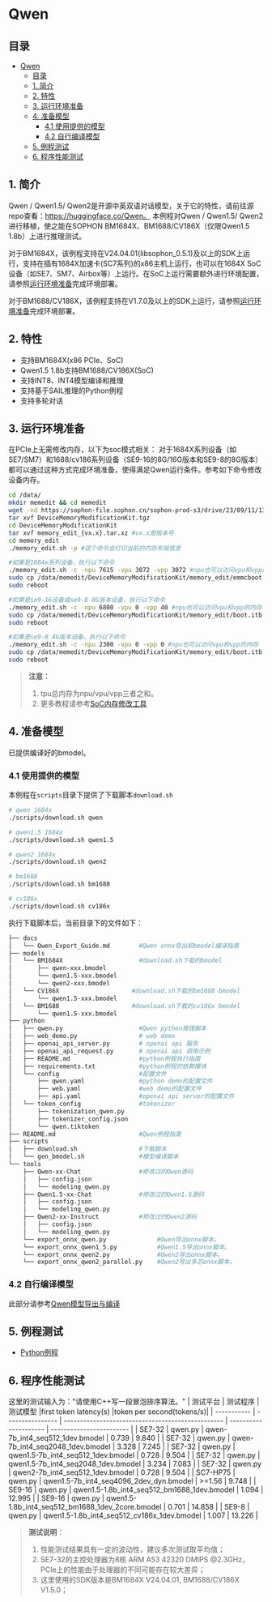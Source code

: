 # Qwen

## 目录
- [Qwen](#qwen)
  - [目录](#目录)
  - [1. 简介](#1-简介)
  - [2. 特性](#2-特性)
  - [3. 运行环境准备](#3-运行环境准备)
  - [4. 准备模型](#4-准备模型)
    - [4.1 使用提供的模型](#41-使用提供的模型)
    - [4.2 自行编译模型](#42-自行编译模型)
  - [5. 例程测试](#5-例程测试)
  - [6. 程序性能测试](#6-程序性能测试)

## 1. 简介
Qwen / Qwen1.5/ Qwen2是开源中英双语对话模型，关于它的特性，请前往源repo查看：https://huggingface.co/Qwen。 本例程对Qwen / Qwen1.5/ Qwen2进行移植，使之能在SOPHON BM1684X、BM1688/CV186X（仅限Qwen1.5 1.8b）上进行推理测试。

对于BM1684X，该例程支持在V24.04.01(libsophon_0.5.1)及以上的SDK上运行，支持在插有1684X加速卡(SC7系列)的x86主机上运行，也可以在1684X SoC设备（如SE7、SM7、Airbox等）上运行。在SoC上运行需要额外进行环境配置，请参照[运行环境准备](#3-运行环境准备)完成环境部署。

对于BM1688/CV186X，该例程支持在V1.7.0及以上的SDK上运行，请参照[运行环境准备](#3-运行环境准备)完成环境部署。

## 2. 特性
* 支持BM1684X(x86 PCIe、SoC)
* Qwen1.5 1.8b支持BM1688/CV186X(SoC)
* 支持INT8、INT4模型编译和推理
* 支持基于SAIL推理的Python例程
* 支持多轮对话


## 3. 运行环境准备
在PCIe上无需修改内存，以下为soc模式相关：
对于1684X系列设备（如SE7/SM7）和1688/cv186系列设备（SE9-16的8G/16G版本和SE9-8的8G版本）都可以通过这种方式完成环境准备，使得满足Qwen运行条件。参考如下命令修改设备内存。
```bash
cd /data/
mkdir memedit && cd memedit
wget -nd https://sophon-file.sophon.cn/sophon-prod-s3/drive/23/09/11/13/DeviceMemoryModificationKit.tgz
tar xvf DeviceMemoryModificationKit.tgz
cd DeviceMemoryModificationKit
tar xvf memory_edit_{vx.x}.tar.xz #vx.x是版本号
cd memory_edit
./memory_edit.sh -p #这个命令会打印当前的内存布局信息

#如果是1684x系列设备，执行以下命令
./memory_edit.sh -c -npu 7615 -vpu 3072 -vpp 3072 #npu也可以访问vpu和vpp的内存
sudo cp /data/memedit/DeviceMemoryModificationKit/memory_edit/emmcboot.itb /boot/emmcboot.itb && sync
sudo reboot

#如果是se9-16设备或se9-8 8G版本设备，执行以下命令
./memory_edit.sh -c -npu 6800 -vpu 0 -vpp 40 #npu也可以访问vpu和vpp的内存
sudo cp /data/memedit/DeviceMemoryModificationKit/memory_edit/boot.itb /boot/boot.itb && sync
sudo reboot

#如果是se9-8 4G版本设备，执行以下命令
./memory_edit.sh -c -npu 2300 -vpu 0 -vpp 0 #npu也可以访问vpu和vpp的内存
sudo cp /data/memedit/DeviceMemoryModificationKit/memory_edit/boot.itb /boot/boot.itb && sync
sudo reboot
```
> **注意：**
> 1. tpu总内存为npu/vpu/vpp三者之和。
> 2. 更多教程请参考[SoC内存修改工具](https://doc.sophgo.com/sdk-docs/v23.07.01/docs_latest_release/docs/SophonSDK_doc/zh/html/appendix/2_mem_edit_tools.html)

## 4. 准备模型
已提供编译好的bmodel。
### 4.1 使用提供的模型

​本例程在`scripts`目录下提供了下载脚本`download.sh`

```bash
# qwen 1684x
./scripts/download.sh qwen

# qwen1.5 1684x
./scripts/download.sh qwen1.5

# qwen2 1684x
./scripts/download.sh qwen2

# bm1688
./scripts/download.sh bm1688

# cv186x
./scripts/download.sh cv186x

```

执行下载脚本后，当前目录下的文件如下：
```bash
├── docs
│   └── Qwen_Export_Guide.md        #Qwen onnx导出和bmodel编译指南
├── models
│   └── BM1684X                     #download.sh下载的bmodel
│       ├── qwen-xxx.bmodel
│       └── qwen1.5-xxx.bmodel
│       └── qwen2-xxx.bmodel
│   └── CV186X                    #download.sh下载的bm1688 bmodel
│       └── qwen1.5-xxx.bmodel
│   └── BM1688                    #download.sh下载的cv186x bmodel
│       └── qwen1.5-xxx.bmodel
├── python
│   ├── qwen.py                     #Qwen python推理脚本
│   ├── web_demo.py                 # web demo
│   ├── openai_api_server.py        # openai api 服务
│   ├── openai_api_request.py       # openai api 调用示例
│   ├── README.md                   #python例程执行指南
│   ├── requirements.txt            #python例程的依赖模块
│   └── config                      #配置文件
│       ├── qwen.yaml               #python demo的配置文件
│       ├── web.yaml                #web demo的配置文件
│       ├── api.yaml                #openai api server的配置文件
│   └── token_config                #tokenizer
│       ├── tokenization_qwen.py
│       ├── tokenizer_config.json
│       └── qwen.tiktoken 
├── README.md                       #Qwen例程指南
├── scripts                         
│   ├── download.sh                 #下载脚本
│   └── gen_bmodel.sh               #模型编译脚本
└── tools
    ├── Qwen-xx-Chat                #修改过的Qwen源码
    │   ├── config.json
    │   └── modeling_qwen.py
    ├── Qwen1.5-xx-Chat             #修改过的Qwen1.5源码
    │   ├── config.json
    │   └── modeling_qwen.py
    ├── Qwen2-xx-Instruct           #修改过的Qwen2源码
    │   ├── config.json
    │   └── modeling_qwen.py
    └── export_onnx_qwen.py              #Qwen导出onnx脚本。
    └── export_onnx_qwen1_5.py           #Qwen1.5导出onnx脚本。
    └── export_onnx_qwen2.py             #Qwen2导出onnx脚本。
    └── export_onnx_qwen2_parallel.py    #Qwen2导出多芯onnx脚本。
```

### 4.2 自行编译模型

此部分请参考[Qwen模型导出与编译](./docs/Qwen_Export_Guide.md)

## 5. 例程测试

- [Python例程](./python/README.md)

## 6. 程序性能测试

这里的测试输入为："请使用C++写一段冒泡排序算法。"
|   测试平台   |     测试程序       |           测试模型                                  |first token latency(s) |token per second(tokens/s)| 
| ----------- | ----------------  | ------------------------------------------------- | --------------------- | ------------------------ | 
| SE7-32      | qwen.py           | qwen-7b_int4_seq512_1dev.bmodel                   |    0.739              |    9.840                 | 
| SE7-32      | qwen.py           | qwen-7b_int4_seq2048_1dev.bmodel                  |    3.328              |    7.245                 | 
| SE7-32      | qwen.py           | qwen1.5-7b_int4_seq512_1dev.bmodel                |    0.728              |    9.504                 | 
| SE7-32      | qwen.py           | qwen1.5-7b_int4_seq2048_1dev.bmodel               |    3.234              |    7.083                 | 
| SE7-32      | qwen.py           | qwen2-7b_int4_seq512_1dev.bmodel                  |    0.728              |    9.504                 | 
| SC7-HP75    | qwen.py           | qwen1.5-7b_int4_seq4096_2dev_dyn.bmodel           |    >=1.56             |    9.748                 |
| SE9-16      | qwen.py           | qwen1.5-1.8b_int4_seq512_bm1688_1dev.bmodel       |    1.094              |    12.995                | 
| SE9-16      | qwen.py           | qwen1.5-1.8b_int4_seq512_bm1688_1dev_2core.bmodel |    0.701              |    14.858                | 
| SE9-8       | qwen.py           | qwen1.5-1.8b_int4_seq512_cv186x_1dev.bmodel       |    1.007              |    13.226                | 


> **测试说明**：  
> 1. 性能测试结果具有一定的波动性，建议多次测试取平均值；
> 2. SE7-32的主控处理器为8核 ARM A53 42320 DMIPS @2.3GHz，PCIe上的性能由于处理器的不同可能存在较大差异；
> 3. 这里使用的SDK版本是BM1684X V24.04.01, BM1688/CV186X V1.5.0；
